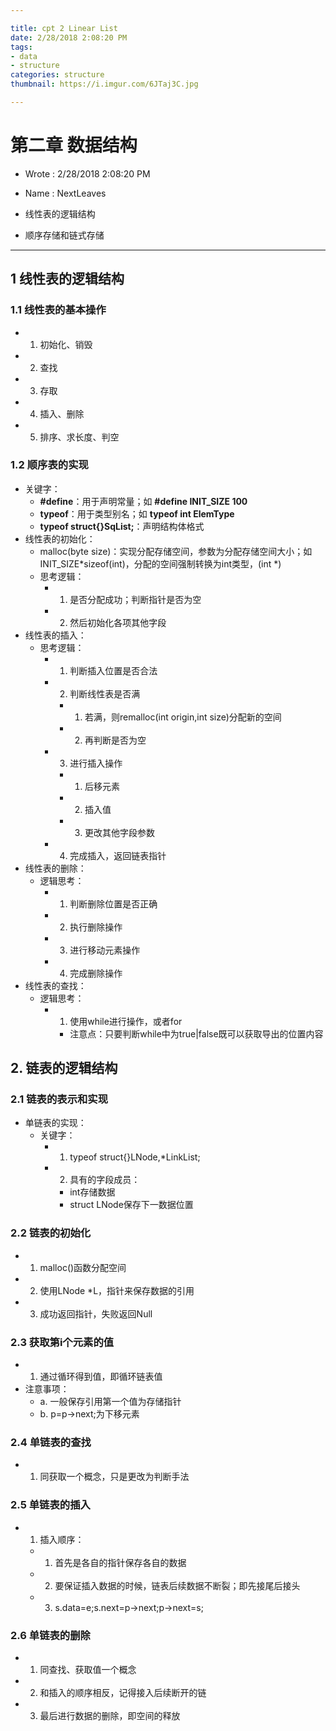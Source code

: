 ```yaml
---

title: cpt 2 Linear List
date: 2/28/2018 2:08:20 PM  
tags:
- data
- structure
categories: structure
thumbnail: https://i.imgur.com/6JTaj3C.jpg

---
```


# 第二章 数据结构 #

* Wrote : 2/28/2018 2:08:20 PM  
* Name  : NextLeaves

* 线性表的逻辑结构
* 顺序存储和链式存储

---

## 1 线性表的逻辑结构 ##

### 1.1 线性表的基本操作 ###

* 1. 初始化、销毁
* 2. 查找
* 3. 存取
* 4. 插入、删除
* 5. 排序、求长度、判空

### 1.2 顺序表的实现 ###

* 关键字：
	* **#define**：用于声明常量；如 **#define INIT_SIZE 100**
	* **typeof**：用于类型别名；如 **typeof int ElemType**
	* **typeof struct{}SqList;**：声明结构体格式
* 线性表的初始化：
	* malloc(byte size)：实现分配存储空间，参数为分配存储空间大小；如INIT_SIZE*sizeof(int)，分配的空间强制转换为int类型，(int *)
	* 思考逻辑：
		* 1. 是否分配成功；判断指针是否为空
		* 2. 然后初始化各项其他字段
* 线性表的插入：
	* 思考逻辑：
		* 1. 判断插入位置是否合法
		* 2. 判断线性表是否满
			* 1. 若满，则remalloc(int origin,int size)分配新的空间
			* 2. 再判断是否为空
		* 3. 进行插入操作
			* 1. 后移元素
			* 2. 插入值
			* 3. 更改其他字段参数
		* 4. 完成插入，返回链表指针
* 线性表的删除：
	* 逻辑思考：
		* 1. 判断删除位置是否正确
		* 2. 执行删除操作
		* 3. 进行移动元素操作
		* 4. 完成删除操作
* 线性表的查找：
	* 逻辑思考：
		* 1. 使用while进行操作，或者for
			* 注意点：只要判断while中为true|false既可以获取导出的位置内容

## 2. 链表的逻辑结构 ##

### 2.1 链表的表示和实现 ####

* 单链表的实现：
	* 关键字：
		* 1. typeof struct{}LNode,*LinkList;
		* 2. 具有的字段成员：
			* int存储数据
			* struct LNode保存下一数据位置

### 2.2 链表的初始化 ###

* 1. malloc()函数分配空间
* 2. 使用LNode *L，指针来保存数据的引用
* 3. 成功返回指针，失败返回Null

### 2.3 获取第i个元素的值 ###

* 1. 通过循环得到值，即循环链表值
* 注意事项：
	* a. 一般保存引用第一个值为存储指针
	* b. p=p->next;为下移元素

### 2.4 单链表的查找 ###

* 1. 同获取一个概念，只是更改为判断手法

### 2.5 单链表的插入 ###

* 1. 插入顺序：
	* 1. 首先是各自的指针保存各自的数据
	* 2. 要保证插入数据的时候，链表后续数据不断裂；即先接尾后接头
	* 3. s.data=e;s.next=p->next;p->next=s;

### 2.6 单链表的删除 ###

* 1. 同查找、获取值一个概念
* 2. 和插入的顺序相反，记得接入后续断开的链
* 3. 最后进行数据的删除，即空间的释放